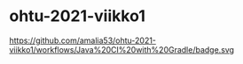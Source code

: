 # ohtu-2021-viikko1

https://github.com/amalia53/ohtu-2021-viikko1/workflows/Java%20CI%20with%20Gradle/badge.svg
